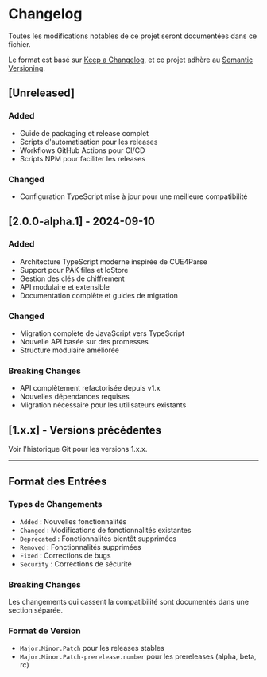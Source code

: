 # Changelog

Toutes les modifications notables de ce projet seront documentées dans ce fichier.

Le format est basé sur [Keep a Changelog](https://keepachangelog.com/en/1.0.0/),
et ce projet adhère au [Semantic Versioning](https://semver.org/spec/v2.0.0.html).

## [Unreleased]

### Added
- Guide de packaging et release complet
- Scripts d'automatisation pour les releases
- Workflows GitHub Actions pour CI/CD
- Scripts NPM pour faciliter les releases

### Changed
- Configuration TypeScript mise à jour pour une meilleure compatibilité

## [2.0.0-alpha.1] - 2024-09-10

### Added
- Architecture TypeScript moderne inspirée de CUE4Parse
- Support pour PAK files et IoStore
- Gestion des clés de chiffrement
- API modulaire et extensible
- Documentation complète et guides de migration

### Changed
- Migration complète de JavaScript vers TypeScript
- Nouvelle API basée sur des promesses
- Structure modulaire améliorée

### Breaking Changes
- API complètement refactorisée depuis v1.x
- Nouvelles dépendances requises
- Migration nécessaire pour les utilisateurs existants

## [1.x.x] - Versions précédentes

Voir l'historique Git pour les versions 1.x.x.

---

## Format des Entrées

### Types de Changements
- `Added` : Nouvelles fonctionnalités
- `Changed` : Modifications de fonctionnalités existantes  
- `Deprecated` : Fonctionnalités bientôt supprimées
- `Removed` : Fonctionnalités supprimées
- `Fixed` : Corrections de bugs
- `Security` : Corrections de sécurité

### Breaking Changes
Les changements qui cassent la compatibilité sont documentés dans une section séparée.

### Format de Version
- `Major.Minor.Patch` pour les releases stables
- `Major.Minor.Patch-prerelease.number` pour les prereleases (alpha, beta, rc)